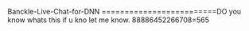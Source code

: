 Banckle-Live-Chat-for-DNN
=========================DO you know whats this if u kno let me know.
88886452266708=565

